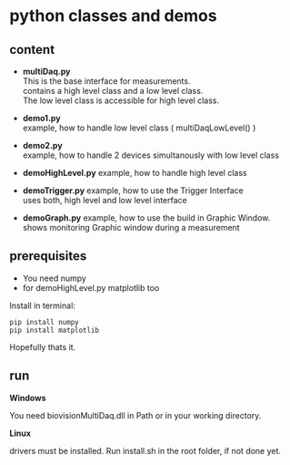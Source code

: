 # python classes and demos


## content

* **multiDaq.py**  
This is the base interface for measurements.  
contains a high level class and a low level class.  
The low level class is accessible for high level class.  

* **demo1.py**  
example, how to handle low level class ( multiDaqLowLevel() )

* **demo2.py**  
example, how to handle 2 devices simultanously with low level class

* **demoHighLevel.py**
example, how to handle high level class

* **demoTrigger.py**
example, how to use the Trigger Interface  
uses both, high level and low level interface

* **demoGraph.py**
example, how to use the build in Graphic Window.  
shows monitoring Graphic window during a measurement


## prerequisites

* You need numpy  
* for demoHighLevel.py matplotlib too

Install in terminal:
```
pip install numpy
pip install matplotlib
```
Hopefully thats it.

## run

**Windows**


You need biovisionMultiDaq.dll in Path or in your working directory.


**Linux**

drivers must be installed. Run install.sh in the root folder, if not done yet.


 